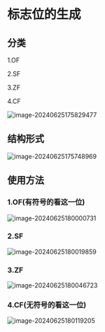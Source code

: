 # 标志位的生成

## 分类

1.OF

2.SF

3.ZF

4.CF

![image-20240625175829477](../TyporaImage/计算机组成原理图片/image-20240625175829477.png)



## 结构形式

![image-20240625175748969](../TyporaImage/计算机组成原理图片/image-20240625175748969.png)

## 使用方法

### 1.OF(有符号的看这一位)



![image-20240625180000731](../TyporaImage/计算机组成原理图片/image-20240625180000731.png)

### 2.SF

![image-20240625180019859](../TyporaImage/计算机组成原理图片/image-20240625180019859.png)

### 3.ZF

![image-20240625180046723](../TyporaImage/计算机组成原理图片/image-20240625180046723.png)

### 4.CF(无符号的看这一位)

![image-20240625180119205](../TyporaImage/计算机组成原理图片/image-20240625180119205.png)